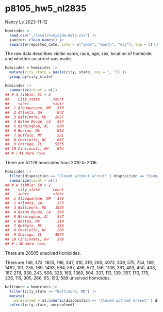 p8105_hw5_nl2835
================
Nancy Le
2023-11-12

``` r
homicides <-
  read.csv("./local/homicide-data.csv") |> 
  janitor::clean_names() |> 
  separate(reported_date, into = c("year", "month", "day"), sep = c(4,6))  
```

The raw data describes victim name, race, age, sex, location of
homicide, and whether an arrest was made.

``` r
homicides = homicides |> 
  mutate(city_state = paste(city, state, sep = ", ")) |> 
  group_by(city_state) 
```

``` r
homicides |> 
  summarize(count = n())
## # A tibble: 51 × 2
##    city_state      count
##    <chr>           <int>
##  1 Albuquerque, NM   378
##  2 Atlanta, GA       973
##  3 Baltimore, MD    2827
##  4 Baton Rouge, LA   424
##  5 Birmingham, AL    800
##  6 Boston, MA        614
##  7 Buffalo, NY       521
##  8 Charlotte, NC     687
##  9 Chicago, IL      5535
## 10 Cincinnati, OH    694
## # ℹ 41 more rows
```

There are 52179 homicides from 2010 to 2016.

``` r
homicides |> 
  filter(disposition == "Closed without arrest" | disposition == "Open/No arrest") |> 
  summarize(count = n())
## # A tibble: 50 × 2
##    city_state      count
##    <chr>           <int>
##  1 Albuquerque, NM   146
##  2 Atlanta, GA       373
##  3 Baltimore, MD    1825
##  4 Baton Rouge, LA   196
##  5 Birmingham, AL    347
##  6 Boston, MA        310
##  7 Buffalo, NY       319
##  8 Charlotte, NC     206
##  9 Chicago, IL      4073
## 10 Cincinnati, OH    309
## # ℹ 40 more rows
```

There are 26505 unsolved homicides.

There are 146, 373, 1825, 196, 347, 310, 319, 206, 4073, 309, 575, 754,
169, 1482, 101, 255, 169, 1493, 594, 597, 486, 572, 156, 1106, 261, 483,
450, 403, 187, 278, 930, 243, 508, 326, 169, 1360, 504, 337, 113, 139,
357, 170, 175, 336, 115, 905, 266, 95, 193, 589 unsolved homicides.

``` r
baltimore = homicides |> 
  filter(city_state == "Baltimore, MD") |> 
  mutate(
    unresolved = as.numeric(disposition == "Closed without arrest" | disposition == "Open/No arrest")) |> 
  select(city_state, unresolved)
```
